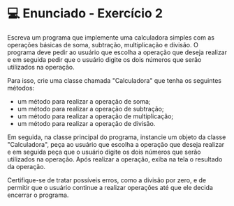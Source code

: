 # 💻 Enunciado - Exercício 2
Escreva um programa que implemente uma calculadora simples com as operações básicas de soma, subtração, multiplicação e divisão. O programa deve pedir ao usuário que escolha a operação que deseja realizar e em seguida pedir que o usuário digite os dois números que serão utilizados na operação.

Para isso, crie uma classe chamada "Calculadora" que tenha os seguintes métodos:

-   um método para realizar a operação de soma;
-   um método para realizar a operação de subtração;
-   um método para realizar a operação de multiplicação;
-   um método para realizar a operação de divisão.

Em seguida, na classe principal do programa, instancie um objeto da classe "Calculadora", peça ao usuário que escolha a operação que deseja realizar e em seguida peça que o usuário digite os dois números que serão utilizados na operação. Após realizar a operação, exiba na tela o resultado da operação.

Certifique-se de tratar possíveis erros, como a divisão por zero, e de permitir que o usuário continue a realizar operações até que ele decida encerrar o programa.



    
